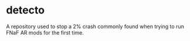 # detecto
A repository used to stop a 2% crash commonly found when trying to run FNaF AR mods for the first time. 
